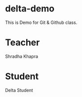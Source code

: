 # delta-demo
This is Demo for Git &amp; Github class.
# Teacher
Shradha Khapra

# Student
Delta Student